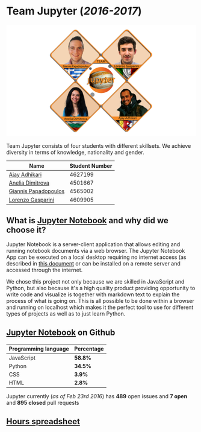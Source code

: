 # Team Jupyter (*2016-2017*)
[![N|SOLID](images-jupyter/team-jupyter.png)](http://jupyter-notebook-beginner-guide.readthedocs.io/en/latest/what_is_jupyter.html "Jupyter page")

Team Jupyter consists of four students with different skillsets. We achieve diversity in terms of knowledge, nationality and gender. 

| Name | Student Number |
| ------ | ------ |
| [Ajay Adhikari](https://github.com/ajayaadhikari "Git profile")  | 4627199 |
| [Anelia Dimitrova](https://github.com/adimitrova "Git profile") | 4501667
| [Giannis Papadopoulos](https://github.com/John-Pap "Git profile") | 4565002 |
| [Lorenzo Gasparini](https://github.com/joined "Git profile") | 4609905 |


## What is [Jupyter Notebook](https://github.com/jupyter/notebook "Jupyter Official Git Repo") and why did we choose it?

Jupyter Notebook is a server-client application that allows editing and running notebook documents via a web browser. The Jupyter Notebook App can be executed on a local desktop requiring no internet access (as described in [this document](http://jupyter-notebook-beginner-guide.readthedocs.io/en/latest/what_is_jupyter.html#notebook-app) or can be installed on a remote server and accessed through the internet.

We chose this project not only because we are skilled in JavaScript and Python, but also because it's a high quality product providing opportunity to write code and visualize is together with markdown text to explain the process of what is going on. This is all possible to be done within a browser and running on localhost which makes it the perfect tool to use for different types of projects as well as to just learn Python. 

## [Jupyter Notebook](https://github.com/jupyter/notebook "Jupyter Official Git Repo") on Github
 
| Programming language | Percentage |
| ------ | ------ |
| JavaScript | **58.8%** |
| Python | **34.5%** |
| CSS | **3.9%** |
| HTML | **2.8%** |

Jupyter currently (*as of Feb 23rd 2016*) has **489** open issues and **7 open** and **895 closed** pull requests

## [Hours spreadsheet](https://docs.google.com/spreadsheets/d/1qfTht5c5qsiN_BwBJgwPHsjEULFo2i1L3bzdrddLPcI/)
